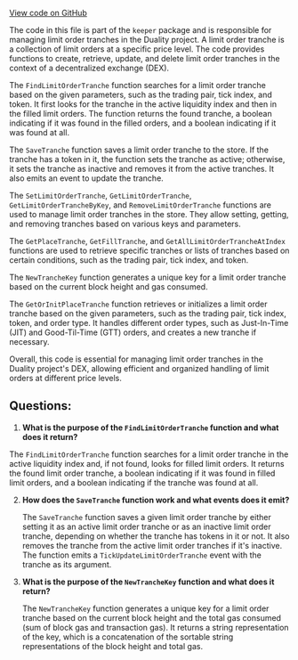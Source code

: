 [View code on GitHub](https://github.com/duality-labs/duality/keeper/limit_order_tranche.go)

The code in this file is part of the `keeper` package and is responsible for managing limit order tranches in the Duality project. A limit order tranche is a collection of limit orders at a specific price level. The code provides functions to create, retrieve, update, and delete limit order tranches in the context of a decentralized exchange (DEX).

The `FindLimitOrderTranche` function searches for a limit order tranche based on the given parameters, such as the trading pair, tick index, and token. It first looks for the tranche in the active liquidity index and then in the filled limit orders. The function returns the found tranche, a boolean indicating if it was found in the filled orders, and a boolean indicating if it was found at all.

The `SaveTranche` function saves a limit order tranche to the store. If the tranche has a token in it, the function sets the tranche as active; otherwise, it sets the tranche as inactive and removes it from the active tranches. It also emits an event to update the tranche.

The `SetLimitOrderTranche`, `GetLimitOrderTranche`, `GetLimitOrderTrancheByKey`, and `RemoveLimitOrderTranche` functions are used to manage limit order tranches in the store. They allow setting, getting, and removing tranches based on various keys and parameters.

The `GetPlaceTranche`, `GetFillTranche`, and `GetAllLimitOrderTrancheAtIndex` functions are used to retrieve specific tranches or lists of tranches based on certain conditions, such as the trading pair, tick index, and token.

The `NewTrancheKey` function generates a unique key for a limit order tranche based on the current block height and gas consumed.

The `GetOrInitPlaceTranche` function retrieves or initializes a limit order tranche based on the given parameters, such as the trading pair, tick index, token, and order type. It handles different order types, such as Just-In-Time (JIT) and Good-Til-Time (GTT) orders, and creates a new tranche if necessary.

Overall, this code is essential for managing limit order tranches in the Duality project's DEX, allowing efficient and organized handling of limit orders at different price levels.
## Questions: 
 1. **What is the purpose of the `FindLimitOrderTranche` function and what does it return?**

   The `FindLimitOrderTranche` function searches for a limit order tranche in the active liquidity index and, if not found, looks for filled limit orders. It returns the found limit order tranche, a boolean indicating if it was found in filled limit orders, and a boolean indicating if the tranche was found at all.

2. **How does the `SaveTranche` function work and what events does it emit?**

   The `SaveTranche` function saves a given limit order tranche by either setting it as an active limit order tranche or as an inactive limit order tranche, depending on whether the tranche has tokens in it or not. It also removes the tranche from the active limit order tranches if it's inactive. The function emits a `TickUpdateLimitOrderTranche` event with the tranche as its argument.

3. **What is the purpose of the `NewTrancheKey` function and what does it return?**

   The `NewTrancheKey` function generates a unique key for a limit order tranche based on the current block height and the total gas consumed (sum of block gas and transaction gas). It returns a string representation of the key, which is a concatenation of the sortable string representations of the block height and total gas.